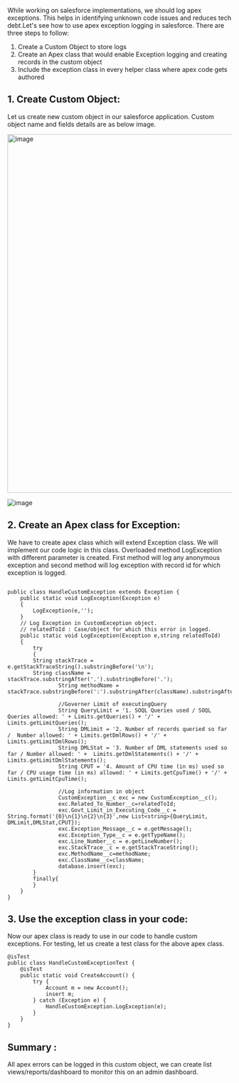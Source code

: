 <html>
<p>While working on salesforce implementations, we should log apex exceptions. This helps in identifying unknown code issues and reduces tech debt.Let's see how to use apex exception logging in salesforce. There are three steps to follow:</p>

1. Create a Custom Object to store logs
2. Create an Apex class that would enable Exception logging and creating records in the custom object
3. Include the exception class in every helper class where apex code gets authored

## 1. Create Custom Object:
Let us create new custom object in our salesforce application. Custom object name and fields details are as below image.

<img width="805" alt="image" src="https://github.com/SidSays/Share/assets/25760138/7a45c69a-65c4-49d1-8154-64bc697e2a57">

![image](https://github.com/SidSays/Share/assets/25760138/3c13067c-ec29-4e46-95a9-d43a9b647974)


## 2. Create an Apex class for Exception:
We have to create apex class which will extend Exception class. We will implement our code logic in this class.
Overloaded method LogException with different parameter is created. First method will log any anonymous exception and second method will log exception with record id for which exception is logged.
```

public class HandleCustomException extends Exception {
    public static void LogException(Exception e)
    {
        LogException(e,'');
    }
    // Log Exception in CustomException object. 
    // relatedToId : Case/object for which this error in logged.
    public static void LogException(Exception e,string relatedToId)
    {
        try
        {
		String stackTrace = e.getStackTraceString().substringBefore('\n');
		String className = stackTrace.substringAfter('.').substringBefore('.');	
            	String methodName = stackTrace.substringBefore(':').substringAfter(className).substringAfter('.');
                
            	//Governer Limit of executingQuery 
                String QueryLimit = '1. SOQL Queries used / SOQL Queries allowed: ' + Limits.getQueries() + '/' + Limits.getLimitQueries();
                String DMLimit = '2. Number of records queried so far /  Number allowed: ' + Limits.getDmlRows() + '/' + Limits.getLimitDmlRows();
                String DMLStat = '3. Number of DML statements used so far / Number allowed: ' +  Limits.getDmlStatements() + '/' + Limits.getLimitDmlStatements();   
                String CPUT = '4. Amount of CPU time (in ms) used so far / CPU usage time (in ms) allowed: ' + Limits.getCpuTime() + '/' + Limits.getLimitCpuTime();
              
            	//Log information in object
                CustomException__c exc = new CustomException__c();
            	exc.Related_To_Number__c=relatedToId;
                exc.Govt_Limit_in_Executing_Code__c = String.format('{0}\n{1}\n{2}\n{3}',new List<string>{QueryLimit, DMLimit,DMLStat,CPUT});
                exc.Exception_Message__c = e.getMessage();
                exc.Exception_Type__c = e.getTypeName();
                exc.Line_Number__c = e.getLineNumber();
                exc.StackTrace__c = e.getStackTraceString();
                exc.MethodName__c=methodName;
                exc.ClassName__c=className;
                database.insert(exc);            
        } 
        finally{
        }            
    } 
}
```

## 3. Use the exception class in your code: </h3>
Now our apex class is ready to use in our code to handle custom exceptions. For testing, let us create a test class for the above apex class.

```
@isTest
public class HandleCustomExceptionTest {
    @isTest
    public static void CreateAccount() {
        try {
            Account m = new Account();
            insert m;
        } catch (Exception e) {
            HandleCustomException.LogException(e);
        }    
    } 
}
```

## Summary :
<p>All apex errors can be logged in this custom object, we can create list views/reports/dashboard to monitor this on an admin dashboard.

</html>
